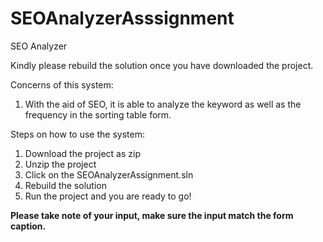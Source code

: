 # SEOAnalyzerAsssignment
SEO Analyzer

Kindly please rebuild the solution once you have downloaded the project.


Concerns of this system:
1. With the aid of SEO, it is able to analyze the keyword as well as the frequency in the sorting table form.


Steps on how to use the system:
1. Download the project as zip
2. Unzip the project
3. Click on the SEOAnalyzerAssignment.sln
4. Rebuild the solution
5. Run the project and you are ready to go!

**Please take note of your input, make sure the input match the form caption.**


